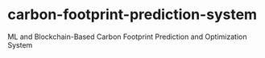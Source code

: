 # carbon-footprint-prediction-system
ML and Blockchain-Based Carbon Footprint Prediction and Optimization System
